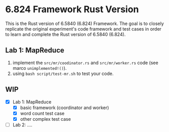 # 6.824 Framework Rust Version

This is the Rust version of 6.5840 (6.824) Framework.
The goal is to closely replicate the original experiment's code framework and test cases in order to learn and complete the Rust version of 6.5840 (6.824).

## Lab 1: MapReduce

1. implement the `src/mr/coodinator.rs` and `src/mr/worker.rs` code (see marco `unimplemented!()`). 
2. using `bash script/test-mr.sh` to test your code.

## WIP

- [x] Lab 1: MapReduce
  - [x] basic framework (coordinator and worker) 
  - [x] word count test case
  - [x] other complex test case
- [ ] Lab 2: ....